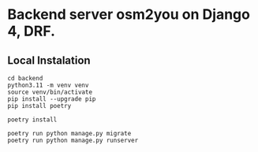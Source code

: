 # Backend server osm2you on Django 4, DRF.

## Local Instalation

```
cd backend
python3.11 -m venv venv
source venv/bin/activate
pip install --upgrade pip
pip install poetry

poetry install

poetry run python manage.py migrate  
poetry run python manage.py runserver
```